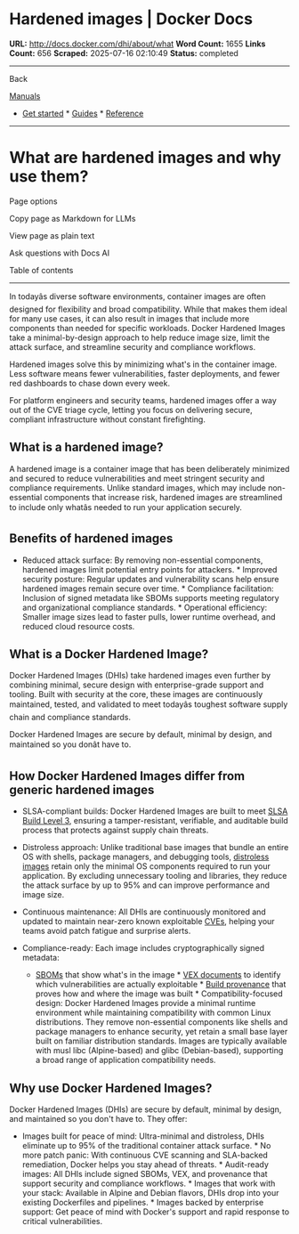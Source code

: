 # Hardened images | Docker Docs

**URL:** http://docs.docker.com/dhi/about/what
**Word Count:** 1655
**Links Count:** 656
**Scraped:** 2025-07-16 02:10:49
**Status:** completed

---

Back

[Manuals](https://docs.docker.com/manuals/)

  * [Get started](http://docs.docker.com/get-started/)   * [Guides](http://docs.docker.com/guides/)   * [Reference](http://docs.docker.com/reference/)

* * *

# What are hardened images and why use them?

Page options

Copy page as Markdown for LLMs

View page as plain text

Ask questions with Docs AI

Table of contents

* * *

In todayâs diverse software environments, container images are often designed for flexibility and broad compatibility. While that makes them ideal for many use cases, it can also result in images that include more components than needed for specific workloads. Docker Hardened Images take a minimal-by-design approach to help reduce image size, limit the attack surface, and streamline security and compliance workflows.

Hardened images solve this by minimizing what's in the container image. Less software means fewer vulnerabilities, faster deployments, and fewer red dashboards to chase down every week.

For platform engineers and security teams, hardened images offer a way out of the CVE triage cycle, letting you focus on delivering secure, compliant infrastructure without constant firefighting.

## What is a hardened image?

A hardened image is a container image that has been deliberately minimized and secured to reduce vulnerabilities and meet stringent security and compliance requirements. Unlike standard images, which may include non-essential components that increase risk, hardened images are streamlined to include only whatâs needed to run your application securely.

## Benefits of hardened images

  * Reduced attack surface: By removing non-essential components, hardened images limit potential entry points for attackers.   * Improved security posture: Regular updates and vulnerability scans help ensure hardened images remain secure over time.   * Compliance facilitation: Inclusion of signed metadata like SBOMs supports meeting regulatory and organizational compliance standards.   * Operational efficiency: Smaller image sizes lead to faster pulls, lower runtime overhead, and reduced cloud resource costs.

## What is a Docker Hardened Image?

Docker Hardened Images \(DHIs\) take hardened images even further by combining minimal, secure design with enterprise-grade support and tooling. Built with security at the core, these images are continuously maintained, tested, and validated to meet todayâs toughest software supply chain and compliance standards.

Docker Hardened Images are secure by default, minimal by design, and maintained so you donât have to.

## How Docker Hardened Images differ from generic hardened images

  * SLSA-compliant builds: Docker Hardened Images are built to meet [SLSA Build Level 3](https://docs.docker.com/dhi/core-concepts/slsa/), ensuring a tamper-resistant, verifiable, and auditable build process that protects against supply chain threats.

  * Distroless approach: Unlike traditional base images that bundle an entire OS with shells, package managers, and debugging tools, [distroless images](https://docs.docker.com/dhi/core-concepts/distroless/) retain only the minimal OS components required to run your application. By excluding unnecessary tooling and libraries, they reduce the attack surface by up to 95% and can improve performance and image size.

  * Continuous maintenance: All DHIs are continuously monitored and updated to maintain near-zero known exploitable [CVEs](https://docs.docker.com/dhi/core-concepts/cves/), helping your teams avoid patch fatigue and surprise alerts.

  * Compliance-ready: Each image includes cryptographically signed metadata:

    * [SBOMs](https://docs.docker.com/dhi/core-concepts/sbom/) that show what's in the image     * [VEX documents](https://docs.docker.com/dhi/core-concepts/vex/) to identify which vulnerabilities are actually exploitable     * [Build provenance](https://docs.docker.com/dhi/core-concepts/provenance/) that proves how and where the image was built   * Compatibility-focused design: Docker Hardened Images provide a minimal runtime environment while maintaining compatibility with common Linux distributions. They remove non-essential components like shells and package managers to enhance security, yet retain a small base layer built on familiar distribution standards. Images are typically available with musl libc \(Alpine-based\) and glibc \(Debian-based\), supporting a broad range of application compatibility needs.

## Why use Docker Hardened Images?

Docker Hardened Images \(DHIs\) are secure by default, minimal by design, and maintained so you don't have to. They offer:

  * Images built for peace of mind: Ultra-minimal and distroless, DHIs eliminate up to 95% of the traditional container attack surface.   * No more patch panic: With continuous CVE scanning and SLA-backed remediation, Docker helps you stay ahead of threats.   * Audit-ready images: All DHIs include signed SBOMs, VEX, and provenance that support security and compliance workflows.   * Images that work with your stack: Available in Alpine and Debian flavors, DHIs drop into your existing Dockerfiles and pipelines.   * Images backed by enterprise support: Get peace of mind with Docker's support and rapid response to critical vulnerabilities.
